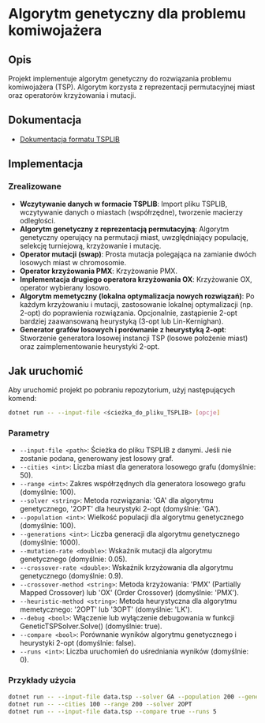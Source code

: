 # Algorytm genetyczny dla problemu komiwojażera

## Opis
Projekt implementuje algorytm genetyczny do rozwiązania problemu komiwojażera (TSP). Algorytm korzysta z reprezentacji permutacyjnej miast oraz operatorów krzyżowania i mutacji.

## Dokumentacja
- [Dokumentacja formatu TSPLIB](https://oeclass.aua.gr/eclass/modules/document/file.php/310/3.%20%CE%91%CF%81%CF%87%CE%B5%CE%AF%CE%B1%20VRP%20-%20format.pdf)

## Implementacja
### Zrealizowane
- **Wczytywanie danych w formacie TSPLIB**: Import pliku TSPLIB, wczytywanie danych o miastach (współrzędne), tworzenie macierzy odległości.
- **Algorytm genetyczny z reprezentacją permutacyjną**: Algorytm genetyczny operujący na permutacji miast, uwzględniający populację, selekcję turniejową, krzyżowanie i mutację.
- **Operator mutacji (swap)**: Prosta mutacja polegająca na zamianie dwóch losowych miast w chromosomie.
- **Operator krzyżowania PMX**: Krzyżowanie PMX.
- **Implementacja drugiego operatora krzyżowania OX**: Krzyżowanie OX, operator wybierany losowo.
- **Algorytm memetyczny (lokalna optymalizacja nowych rozwiązań)**: Po każdym krzyżowaniu i mutacji, zastosowanie lokalnej optymalizacji (np. 2-opt) do poprawienia rozwiązania. Opcjonalnie, zastąpienie 2-opt bardziej zaawansowaną heurystyką (3-opt lub Lin-Kernighan).
- **Generator grafów losowych i porównanie z heurystyką 2-opt**: Stworzenie generatora losowej instancji TSP (losowe położenie miast) oraz zaimplementowanie heurystyki 2-opt.

## Jak uruchomić
Aby uruchomić projekt po pobraniu repozytorium, użyj następujących komend:

```sh
dotnet run -- --input-file <ścieżka_do_pliku_TSPLIB> [opcje]
```

### Parametry
- `--input-file <path>`: Ścieżka do pliku TSPLIB z danymi. Jeśli nie zostanie podana, generowany jest losowy graf.
- `--cities <int>`: Liczba miast dla generatora losowego grafu (domyślnie: 50).
- `--range <int>`: Zakres współrzędnych dla generatora losowego grafu (domyślnie: 100).
- `--solver <string>`: Metoda rozwiązania: 'GA' dla algorytmu genetycznego, '2OPT' dla heurystyki 2-opt (domyślnie: 'GA').
- `--population <int>`: Wielkość populacji dla algorytmu genetycznego (domyślnie: 100).
- `--generations <int>`: Liczba generacji dla algorytmu genetycznego (domyślnie: 1000).
- `--mutation-rate <double>`: Wskaźnik mutacji dla algorytmu genetycznego (domyślnie: 0.05).
- `--crossover-rate <double>`: Wskaźnik krzyżowania dla algorytmu genetycznego (domyślnie: 0.9).
- `--crossover-method <string>`: Metoda krzyżowania: 'PMX' (Partially Mapped Crossover) lub 'OX' (Order Crossover) (domyślnie: 'PMX').
- `--heuristic-method <string>`: Metoda heurystyczna dla algorytmu memetycznego: '2OPT' lub '3OPT' (domyślnie: 'LK').
- `--debug <bool>`: Włączenie lub wyłączenie debugowania w funkcji GeneticTSPSolver.Solve() (domyślnie: true).
- `--compare <bool>`: Porównanie wyników algorytmu genetycznego i heurystyki 2-opt (domyślnie: false).
- `--runs <int>`: Liczba uruchomień do uśredniania wyników (domyślnie: 0).

### Przykłady użycia
```sh
dotnet run -- --input-file data.tsp --solver GA --population 200 --generations 500
dotnet run -- --cities 100 --range 200 --solver 2OPT
dotnet run -- --input-file data.tsp --compare true --runs 5
```
